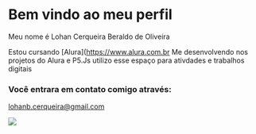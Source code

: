 # Bem vindo ao meu perfil

Meu nome é Lohan Cerqueira Beraldo de Oliveira

Estou cursando [Alura](https://www.alura.com.br
Me desenvolvendo nos projetos do Alura e P5.Js
utilizo esse espaço para ativdades e trabalhos digitais

### Você entrara em contato comigo através:

lohanb.cerqueira@gmail.com

![](https://media1.tenor.com/m/AcLRYKN-0hAAAAAC/sukuna-manga.gif)
